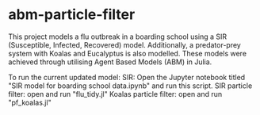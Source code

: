 # abm-particle-filter

This project models a flu outbreak in a boarding school using a SIR (Susceptible, Infected, Recovered) model. Additionally, a predator-prey system with Koalas and Eucalyptus is also modelled. These models were achieved through utilising Agent Based Models (ABM) in Julia.

To run the current updated model:
  SIR: Open the Jupyter notebook titled "SIR model for boarding school data.ipynb" and run this script. 
  SIR particle filter: open and run "flu_tidy.jl"
  Koalas particle filter: open and run "pf_koalas.jl" 

